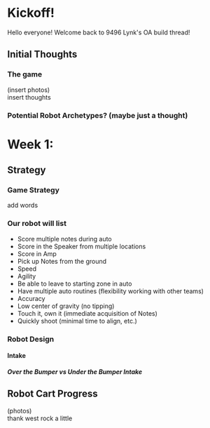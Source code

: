 # Kickoff!
Hello everyone! Welcome back to 9496 Lynk's OA build thread! 

## Initial Thoughts

### The game
(insert photos) <br>
insert thoughts

### Potential Robot Archetypes? (maybe just a thought)

# Week 1: 

## Strategy 

### Game Strategy
add words

### Our robot will list
- Score multiple notes during auto
- Score in the Speaker from multiple locations 
- Score in Amp
- Pick up Notes from the ground 
- Speed 
- Agility 
- Be able to leave to starting zone in auto
- Have multiple auto routines (flexibility working with other teams)
- Accuracy
- Low center of gravity (no tipping)
- Touch it, own it (immediate acquisition of Notes)
- Quickly shoot (minimal time to align, etc.)

### Robot Design

#### Intake 

##### Over the Bumper vs Under the Bumper Intake

## Robot Cart Progress
(photos) <br>
thank west rock a little


